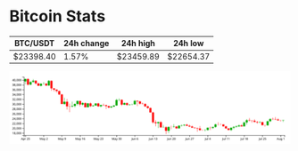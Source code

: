 # Bitcoin Stats

BTC/USDT|24h change|24h high|24h low|
|---|---|---|---|
|$23398.40|1.57%|$23459.89|$22654.37|

<img src="./chart.svg">
